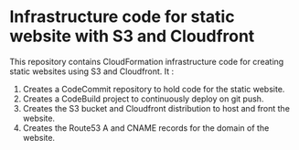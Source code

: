 # Infrastructure code for static website with S3 and Cloudfront
This repository contains CloudFormation infrastructure code for creating static websites using S3 and Cloudfront. It :

1. Creates a CodeCommit repository to hold code for the static website.
2. Creates a CodeBuild project to continuously deploy on git push.
3. Creates the S3 bucket and Cloudfront distribution to host and front the website.
4. Creates the Route53 A and CNAME records for the domain of the website.